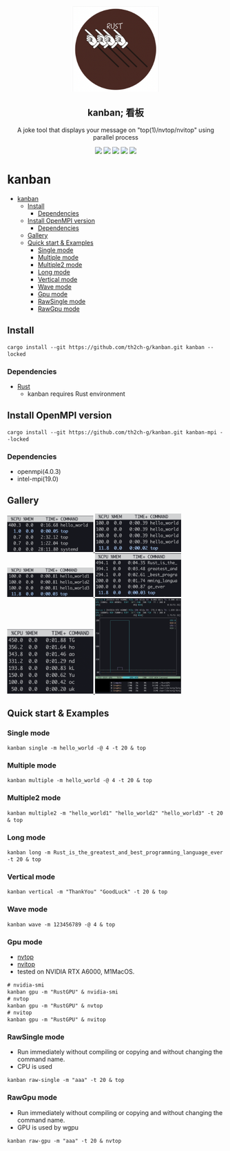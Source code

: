 <p align="center">
  <img width="200" src="img/logo.png" />
  <h2 align="center"> kanban; 看板</h2>
  <p align="center">A joke tool that displays your message on "top(1)/nvtop/nvitop" using parallel process</p>
</p>

<p align="center">
  <a>
    <img src="https://img.shields.io/github/stars/th2ch-g/kanban"/>
  </a>
  <a>
    <img src="https://img.shields.io/github/license/th2ch-g/kanban"/>
  </a>
  <a>
   <img src="https://img.shields.io/github/languages/top/th2ch-g/kanban"/>
  </a>
  <a>
    <img src="https://img.shields.io/github/last-commit/th2ch-g/kanban"/>
  </a>
  <a>
    <img src="https://img.shields.io/github/repo-size/th2ch-g/kanban"/>
  </a>
</p>


# kanban

- [kanban](#kanban)
  - [Install](#install)
    - [Dependencies](#dependencies)
  - [Install OpenMPI version](#install-openmpi-version)
    - [Dependencies](#dependencies-1)
  - [Gallery](#gallery)
  - [Quick start \& Examples](#quick-start--examples)
    - [Single mode](#single-mode)
    - [Multiple mode](#multiple-mode)
    - [Multiple2 mode](#multiple2-mode)
    - [Long mode](#long-mode)
    - [Vertical mode](#vertical-mode)
    - [Wave mode](#wave-mode)
    - [Gpu mode](#gpu-mode)
    - [RawSingle mode](#rawsingle-mode)
    - [RawGpu mode](#rawgpu-mode)

## Install
~~~shell
cargo install --git https://github.com/th2ch-g/kanban.git kanban --locked
~~~

### Dependencies
- [Rust](https://www.rust-lang.org/tools/install)
    - kanban requires Rust environment

## Install OpenMPI version
~~~shell
cargo install --git https://github.com/th2ch-g/kanban.git kanban-mpi --locked
~~~

### Dependencies
- openmpi(4.0.3)
- intel-mpi(19.0)


## Gallery
<a href=#single>
    <img src="img/single.png" class="galleryItem" width=200px></img>
</a>

<a href=#multiple>
    <img src="img/multiple.png" class="galleryItem" width=200px></img>
</a>

<a href=#multiple2>
    <img src="img/multiple2.png" class="galleryItem" width=200px></img>
</a>

<a href=#long>
    <img src="img/long.png" class="galleryItem" width=200px></img>
</a>

<a href=#vertical>
    <img src="img/vertical.png" class="galleryItem" width=200px></img>
</a>

<a href=#gpu>
    <img src="img/gpu.png" class="galleryItem" width=200px></img>
</a>

## Quick start & Examples
<a id="single"></a>
### Single mode
~~~shell
kanban single -m hello_world -@ 4 -t 20 & top
~~~

<a id="multiple"></a>
### Multiple mode
~~~shell
kanban multiple -m hello_world -@ 4 -t 20 & top
~~~

<a id="multiple2"></a>
### Multiple2 mode
~~~shell
kanban multiple2 -m "hello_world1" "hello_world2" "hello_world3" -t 20 & top
~~~

<a id="long"></a>
### Long mode
~~~shell
kanban long -m Rust_is_the_greatest_and_best_programming_language_ever -t 20 & top
~~~

<a id="vertical"></a>
### Vertical mode
~~~shell
kanban vertical -m "ThankYou" "GoodLuck" -t 20 & top
~~~

### Wave mode
~~~shell
kanban wave -m 123456789 -@ 4 & top
~~~

<a id="gpu"></a>
### Gpu mode
- [nvtop](https://github.com/Syllo/nvtop)
- [nvitop](https://github.com/XuehaiPan/nvitop)
- tested on NVIDIA RTX A6000, M1MacOS.
~~~shell
# nvidia-smi
kanban gpu -m "RustGPU" & nvidia-smi
# nvtop
kanban gpu -m "RustGPU" & nvtop
# nvitop
kanban gpu -m "RustGPU" & nvitop
~~~


### RawSingle mode
- Run immediately without compiling or copying and without changing the command name.
- CPU is used
~~~shell
kanban raw-single -m "aaa" -t 20 & top
~~~


### RawGpu mode
- Run immediately without compiling or copying and without changing the command name.
- GPU is used by wgpu
~~~shell
kanban raw-gpu -m "aaa" -t 20 & nvtop
~~~

